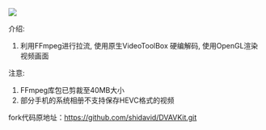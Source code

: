 ![](https://user-gold-cdn.xitu.io/2020/4/22/1719fb4a6e6ca768?w=480&h=270&f=gif&s=393845)

介绍:
1. 利用FFmpeg进行拉流, 使用原生VideoToolBox 硬编解码,  使用OpenGL渲染视频画面

注意:
1.  FFmpeg库包已剪裁至40MB大小
2. 部分手机的系统相册不支持保存HEVC格式的视频


fork代码原地址：https://github.com/shidavid/DVAVKit.git
